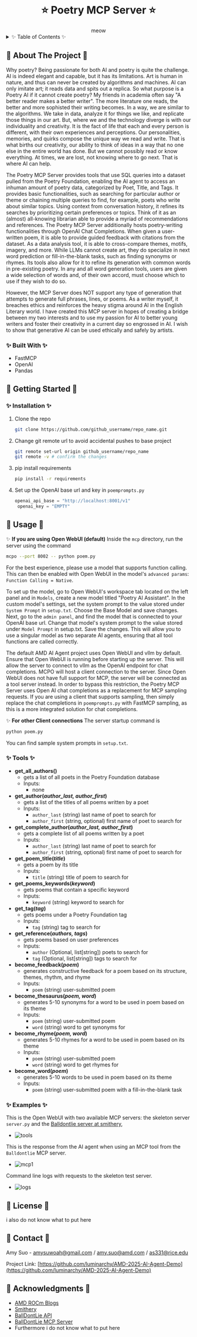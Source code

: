 <div align="center">

<h1> ⭐  Poetry MCP Server ⭐ </h1>
meow
<div align="left">

<!-- TABLE OF CONTENTS -->

<details>
  <summary>✨ Table of Contents ✨ </summary>
  <ol>
    <li>
      <a href="#about-the-project">About The Project</a>
      <ul>
        <li><a href="#built-with">Built With</a></li>
      </ul>
    </li>
    <li>
      <a href="#getting-started">Getting Started</a>
      <ul>
        <li><a href="#prerequisites">Prerequisites</a></li>
        <li><a href="#installation">Installation</a></li>
      </ul>
    </li>
    <li><a href="#usage">Usage</a>
      <ul>
        <li><a href="#examples">Examples</a></li>
      </ul></li>
    <li><a href="#license">License</a></li>
    <li><a href="#contact">Contact</a></li>
    <li><a href="#acknowledgments">Acknowledgments</a></li>
  </ol>
</details>

<!-- ABOUT THE PROJECT -->

## 🌟 About The Project 🌟

Why poetry? Being passionate for both AI and poetry is quite the challenge. AI is indeed elegant and capable, but it has its limitations. Art is human in nature, and thus can never be created by algorithms and machines. AI can only imitate art; it reads data and spits out a replica. So what purpose is a Poetry AI if it cannot create poetry? My friends in academia often say "A better reader makes a better writer". The more literature one reads, the better and more sophisted their writing becomes. In a way, we are similar to the algorithms. We take in data, analyze it for things we like, and replicate those things in our art. But, where we and the technology diverge is with our individuality and creativity. It is the fact of life that each and every person is different, with their own experiences and perceptions. Our personalities, memories, and quirks compose the unique way we read and write. That is what births our creativity, our ability to think of ideas in a way that no one else in the entire world has done. But we cannot possibly read or know everything. At times, we are lost, not knowing where to go next. That is where AI can help.

The Poetry MCP Server provides tools that use SQL queries into a dataset pulled from the Poetry Foundation, enabling the AI agent to access an inhuman amount of poetry data, categorized by Poet, Title, and Tags. It provides basic functionalities, such as searching for particular author or theme or chaining multiple queries to find, for example, poets who write about similar topics. Using context from conversation history, it refines its searches by prioritizing certain preferences or topics. Think of it as an (almost) all-knowing librarian able to provide a myriad of recommendations and references.
The Poetry MCP Server additionally hosts poetry-writing functionalities through OpenAI Chat Completions. When given a user-written poem, it is able to provide guided feedback with citations from the dataset. As a data analysis tool, it is able to cross-compare themes, motifs, imagery, and more. While LLMs cannot create art, they do specialize in next word prediction or fill-in-the-blank tasks, such as finding synonyms or rhymes. Its tools also allow for it to refine its generation with common words in pre-existing poetry. In any and all word generation tools, users are given a wide selection of words and, of their own accord, must choose which to use if they wish to do so.

However, the MCP Server does NOT support any type of generation that attempts to generate full phrases, lines, or poems. As a writer myself, it breaches ethics and reinforces the heavy stigma around AI in the English Literary world. I have created this MCP server in hopes of creating a bridge between my two interests and to use my passion for AI to better young writers and foster their creativity in a current day so engrossed in AI. I wish to show that generative AI can be used ethically and safely by artists.

### ✨ Built With ✨

* FastMCP
* OpenAI
* Pandas

<!-- GETTING STARTED -->

## 🌟 Getting Started 🌟

### ✨ Installation ✨

1. Clone the repo
   
   ```sh
   git clone https://github.com/github_username/repo_name.git
   ```
2. Change git remote url to avoid accidental pushes to base project
   
   ```sh
   git remote set-url origin github_username/repo_name
   git remote -v # confirm the changes
   ```
3. pip install requirements
   
   ```sh
   pip install -r requirements
   ```
4. Set up the OpenAI base url and key in `poemprompts.py`
   
   ```py
   openai_api_base = "http://localhost:8001/v1"
    openai_key = "EMPTY"
   ```

## 🌟 Usage 🌟

✨ **If you are using Open WebUI (default)**
Inside the `mcp` directory, run the server using the command

```sh
mcpo --port 8002 -- python poem.py
```

For the best experience, please use a model that supports function calling. This can then be enabled with Open WebUI in the model's `advanced params`: `Function Calling = Native`.

To set up the model, go to Open WebUI's workspace tab located on the left panel and in `Models`, create a new model titled "Poetry AI Assistant". In the custom model's settings, set the system prompt to the value stored under `System Prompt` in `setup.txt`. Choose the Base Model and save changes.
Next, go to the `admin panel`, and find the model that is connected to your OpenAI base url. Change that model's system prompt to the value stored under `Model Prompt` in setup.txt. Save the changes.
This will allow you to use a singular model as two separate AI agents, ensuring that all tool functions are called correctly.

The default AMD AI Agent project uses Open WebUI and vllm by default. Ensure that Open WebUI is running before starting up the server. This will allow the server to connect to vllm as the OpenAI endpoint for chat completions. MCPO will host a client connection to the server. Since Open WebUI does not have full support for MCP, the server will be connected as a tool server instead. In order to bypass this restriction, the Poetry MCP Server uses Open AI chat completions as a replacement for MCP sampling requests. If you are using a client that supports sampling, then simply replace the chat completions in `poemprompts.py` with FastMCP sampling, as this is a more integrated solution for chat completions.

✨ **For other Client connections**
The server startup command is

```sh
python poem.py
```

You can find sample system prompts in `setup.txt`.

### ✨ Tools ✨

* **get_all_authors()**
  * gets a list of all poets in the Poetry Foundation database
  * Inputs:
    * none
* **get_author(*author_last, author_first*)**
  * gets a list of the titles of all poems written by a poet
  * Inputs:
    * `author_last` (string) last name of poet to search for
    * `author_first` (string, optional) first name of poet to search for
* **get_complete_author(*author_last, author_first*)**
  * gets a complete list of all poems written by a poet
  * Inputs:
    * `author_last` (string) last name of poet to search for
    * `author_first` (string, optional) first name of poet to search for
* **get_poem_title(*title*)**
  * gets a poem by its title
  * Inputs:
    * `title` (string) title of poem to search for
* **get_poems_keywords(*keyword*)**
  * gets poems that contain a specific keyword
  * Inputs:
    * `keyword` (string) keyword to search for
* **get_tag(*tag*)**
  * gets poems under a Poetry Foundation tag
  * Inputs:
    * `tag` (string) tag to search for
* **get_reference(*authors, tags*)**
  * gets poems based on user preferences
  * Inputs:
    * `author` (Optional, list[string]) poets to search for
    * `tag` (Optional, list[string]) tags to search for
* **become_feedback(*poem*)**
  * generates constructive feedback for a poem based on its structure, themes, rhythm, and rhyme
  * Inputs:
    * `poem` (string) user-submitted poem
* **become_thesaurus(*poem, word*)**
  * generates 5-10 synonyms for a word to be used in poem based on its theme
  * Inputs:
    * `poem` (string) user-submitted poem
    * `word` (string) word to get synonyms for
* **become_rhyme(*poem, word*)**
  * generates 5-10 rhymes for a word to be used in poem based on its theme
  * Inputs:
    * `poem` (string) user-submitted poem
    * `word` (string) word to get rhymes for
* **become_word(*poem*)**
  * generates 5-10 words to be used in poem based on its theme
  * Inputs:
    * `poem` (string) user-submitted poem with a fill-in-the-blank task

### ✨ Examples ✨

This is the Open WebUI with two available MCP servers: the skeleton server `server.py` and the [Balldontlie server at smithery](https://smithery.ai/server/@mikechao/balldontlie-mcp "https://smithery.ai/server/@mikechao/balldontlie-mcp"),

* ![tools](assets/toolservers.png)

This is the response from the AI agent when using an MCP tool from the `Balldontlie` MCP server.

* ![mcp1](assets/mcp1.png)

Command line logs with requests to the skeleton test server.

* ![logs](assets/mcplogs.png)

## 🌟 License 🌟

i also do not know what to put here

<!-- CONTACT -->

## 🌟 Contact 🌟

Amy Suo - amysuwoah@gmail.com / amy.suo@amd.com / as331@rice.edu

Project Link: [https://github.com/luminarchy/AMD-2025-AI-Agent-Demo](https://github.com/luminarchy/AMD-2025-AI-Agent-Demo)

<!-- ACKNOWLEDGMENTS -->

## 🌟 Acknowledgments 🌟

* [AMD ROCm Blogs](https://rocm.blogs.amd.com/)
* [Smithery](https://smithery.ai/)
* [BallDontLie API](https://www.balldontlie.io/)
* [BallDontLie MCP Server](https://github.com/mikechao/balldontlie-mcp)
* Furthermore i do not know what to put here

